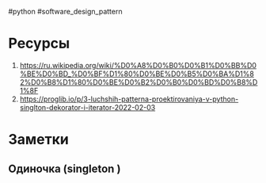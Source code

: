 #python #software_design_pattern

# Ресурсы
1. https://ru.wikipedia.org/wiki/%D0%A8%D0%B0%D0%B1%D0%BB%D0%BE%D0%BD_%D0%BF%D1%80%D0%BE%D0%B5%D0%BA%D1%82%D0%B8%D1%80%D0%BE%D0%B2%D0%B0%D0%BD%D0%B8%D1%8F
2. https://proglib.io/p/3-luchshih-patterna-proektirovaniya-v-python-singlton-dekorator-i-iterator-2022-02-03

# Заметки

## Одиночка (singleton  )
